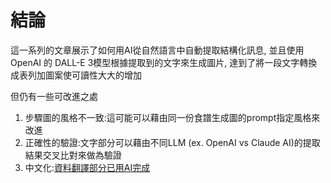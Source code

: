 # 結論

這一系列的文章展示了如何用AI從自然語言中自動提取結構化訊息,
並且使用OpenAI 的 DALL-E 3模型根據提取到的文字來生成圖片,
達到了將一段文字轉換成表列加圖案使可讀性大大的增加

但仍有一些可改進之處

1. 步驟圖的風格不一致:這可能可以藉由同一份食譜生成圖的prompt指定風格來改進
2. 正確性的驗證:文字部分可以藉由不同LLM (ex. OpenAI vs Claude AI)的提取結果交叉比對來做為驗證
3. 中文化:[資料翻譯部分已用AI完成](https://github.com/yytsui/AIInfoExtractionExample/blob/master/recipe_extractor/translation.py)
